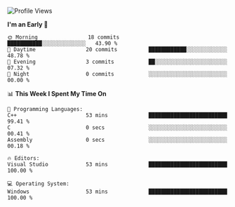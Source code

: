 <!--START_SECTION:waka-->
![Profile Views](http://img.shields.io/badge/Profile%20Views-0-blue)

**I'm an Early 🐤** 

```text
🌞 Morning                18 commits          ███████████░░░░░░░░░░░░░░   43.90 % 
🌆 Daytime                20 commits          ████████████░░░░░░░░░░░░░   48.78 % 
🌃 Evening                3 commits           ██░░░░░░░░░░░░░░░░░░░░░░░   07.32 % 
🌙 Night                  0 commits           ░░░░░░░░░░░░░░░░░░░░░░░░░   00.00 % 
```


📊 **This Week I Spent My Time On** 

```text
💬 Programming Languages: 
C++                      53 mins             █████████████████████████   99.41 % 
C                        0 secs              ░░░░░░░░░░░░░░░░░░░░░░░░░   00.41 % 
Assembly                 0 secs              ░░░░░░░░░░░░░░░░░░░░░░░░░   00.18 % 

🔥 Editors: 
Visual Studio            53 mins             █████████████████████████   100.00 % 

💻 Operating System: 
Windows                  53 mins             █████████████████████████   100.00 % 
```


<!--END_SECTION:waka-->
